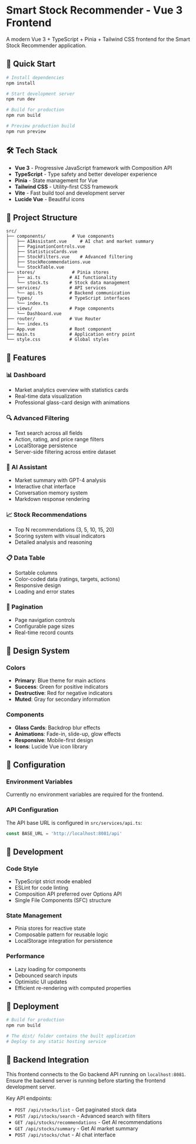 # Smart Stock Recommender - Vue 3 Frontend

A modern Vue 3 + TypeScript + Pinia + Tailwind CSS frontend for the Smart Stock Recommender application.

## 🚀 Quick Start

```bash
# Install dependencies
npm install

# Start development server
npm run dev

# Build for production
npm run build

# Preview production build
npm run preview
```

## 🛠️ Tech Stack

- **Vue 3** - Progressive JavaScript framework with Composition API
- **TypeScript** - Type safety and better developer experience
- **Pinia** - State management for Vue
- **Tailwind CSS** - Utility-first CSS framework
- **Vite** - Fast build tool and development server
- **Lucide Vue** - Beautiful icons

## 📁 Project Structure

```
src/
├── components/          # Vue components
│   ├── AIAssistant.vue     # AI chat and market summary
│   ├── PaginationControls.vue
│   ├── StatisticsCards.vue
│   ├── StockFilters.vue    # Advanced filtering
│   ├── StockRecommendations.vue
│   └── StockTable.vue
├── stores/              # Pinia stores
│   ├── ai.ts           # AI functionality
│   └── stock.ts        # Stock data management
├── services/           # API services
│   └── api.ts          # Backend communication
├── types/              # TypeScript interfaces
│   └── index.ts
├── views/              # Page components
│   └── Dashboard.vue
├── router/             # Vue Router
│   └── index.ts
├── App.vue             # Root component
├── main.ts             # Application entry point
└── style.css           # Global styles
```

## 🎯 Features

### 📊 Dashboard
- Market analytics overview with statistics cards
- Real-time data visualization
- Professional glass-card design with animations

### 🔍 Advanced Filtering
- Text search across all fields
- Action, rating, and price range filters
- LocalStorage persistence
- Server-side filtering across entire dataset

### 🤖 AI Assistant
- Market summary with GPT-4 analysis
- Interactive chat interface
- Conversation memory system
- Markdown response rendering

### 📈 Stock Recommendations
- Top N recommendations (3, 5, 10, 15, 20)
- Scoring system with visual indicators
- Detailed analysis and reasoning

### 📋 Data Table
- Sortable columns
- Color-coded data (ratings, targets, actions)
- Responsive design
- Loading and error states

### 🔄 Pagination
- Page navigation controls
- Configurable page sizes
- Real-time record counts

## 🎨 Design System

### Colors
- **Primary**: Blue theme for main actions
- **Success**: Green for positive indicators
- **Destructive**: Red for negative indicators
- **Muted**: Gray for secondary information

### Components
- **Glass Cards**: Backdrop blur effects
- **Animations**: Fade-in, slide-up, glow effects
- **Responsive**: Mobile-first design
- **Icons**: Lucide Vue icon library

## 🔧 Configuration

### Environment Variables
Currently no environment variables are required for the frontend.

### API Configuration
The API base URL is configured in `src/services/api.ts`:
```typescript
const BASE_URL = 'http://localhost:8081/api'
```

## 🧪 Development

### Code Style
- TypeScript strict mode enabled
- ESLint for code linting
- Composition API preferred over Options API
- Single File Components (SFC) structure

### State Management
- Pinia stores for reactive state
- Composable pattern for reusable logic
- LocalStorage integration for persistence

### Performance
- Lazy loading for components
- Debounced search inputs
- Optimistic UI updates
- Efficient re-rendering with computed properties

## 🚀 Deployment

```bash
# Build for production
npm run build

# The dist/ folder contains the built application
# Deploy to any static hosting service
```

## 🔗 Backend Integration

This frontend connects to the Go backend API running on `localhost:8081`. Ensure the backend server is running before starting the frontend development server.

Key API endpoints:
- `POST /api/stocks/list` - Get paginated stock data
- `POST /api/stocks/search` - Advanced search with filters
- `GET /api/stocks/recommendations` - Get AI recommendations
- `GET /api/stocks/summary` - Get AI market summary
- `POST /api/stocks/chat` - AI chat interface